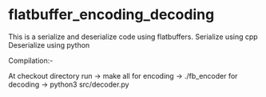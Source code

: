 # flatbuffer_encoding_decoding

This is a serialize and deserialize code using flatbuffers.
Serialize using cpp
Deserialize using python

Compilation:-

At checkout directory run -> make all
for encoding -> ./fb_encoder
for decoding -> python3 src/decoder.py
